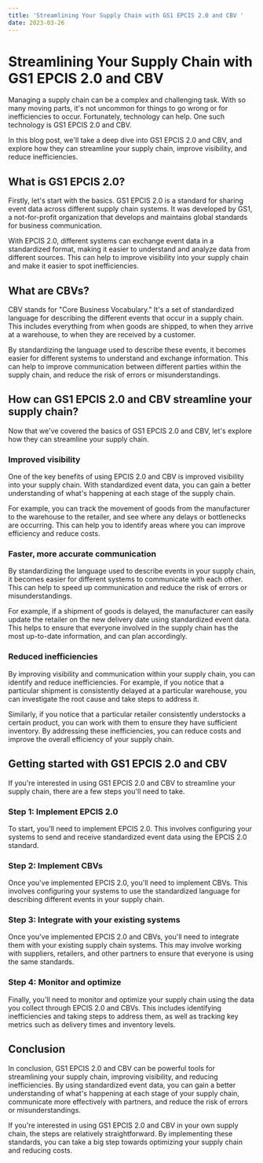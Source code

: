 ```yaml
---
title: 'Streamlining Your Supply Chain with GS1 EPCIS 2.0 and CBV '
date: 2023-03-26
---
```


# Streamlining Your Supply Chain with GS1 EPCIS 2.0 and CBV

Managing a supply chain can be a complex and challenging task. With so many moving parts, it's not uncommon for things to go wrong or for inefficiencies to occur. Fortunately, technology can help. One such technology is GS1 EPCIS 2.0 and CBV.

In this blog post, we'll take a deep dive into GS1 EPCIS 2.0 and CBV, and explore how they can streamline your supply chain, improve visibility, and reduce inefficiencies.

## What is GS1 EPCIS 2.0?

Firstly, let's start with the basics. GS1 EPCIS 2.0 is a standard for sharing event data across different supply chain systems. It was developed by GS1, a not-for-profit organization that develops and maintains global standards for business communication.

With EPCIS 2.0, different systems can exchange event data in a standardized format, making it easier to understand and analyze data from different sources. This can help to improve visibility into your supply chain and make it easier to spot inefficiencies.

## What are CBVs?

CBV stands for "Core Business Vocabulary." It's a set of standardized language for describing the different events that occur in a supply chain. This includes everything from when goods are shipped, to when they arrive at a warehouse, to when they are received by a customer.

By standardizing the language used to describe these events, it becomes easier for different systems to understand and exchange information. This can help to improve communication between different parties within the supply chain, and reduce the risk of errors or misunderstandings.

## How can GS1 EPCIS 2.0 and CBV streamline your supply chain?

Now that we've covered the basics of GS1 EPCIS 2.0 and CBV, let's explore how they can streamline your supply chain.

### Improved visibility

One of the key benefits of using EPCIS 2.0 and CBV is improved visibility into your supply chain. With standardized event data, you can gain a better understanding of what's happening at each stage of the supply chain.

For example, you can track the movement of goods from the manufacturer to the warehouse to the retailer, and see where any delays or bottlenecks are occurring. This can help you to identify areas where you can improve efficiency and reduce costs.

### Faster, more accurate communication

By standardizing the language used to describe events in your supply chain, it becomes easier for different systems to communicate with each other. This can help to speed up communication and reduce the risk of errors or misunderstandings.

For example, if a shipment of goods is delayed, the manufacturer can easily update the retailer on the new delivery date using standardized event data. This helps to ensure that everyone involved in the supply chain has the most up-to-date information, and can plan accordingly.

### Reduced inefficiencies

By improving visibility and communication within your supply chain, you can identify and reduce inefficiencies. For example, if you notice that a particular shipment is consistently delayed at a particular warehouse, you can investigate the root cause and take steps to address it.

Similarly, if you notice that a particular retailer consistently understocks a certain product, you can work with them to ensure they have sufficient inventory. By addressing these inefficiencies, you can reduce costs and improve the overall efficiency of your supply chain.

## Getting started with GS1 EPCIS 2.0 and CBV

If you're interested in using GS1 EPCIS 2.0 and CBV to streamline your supply chain, there are a few steps you'll need to take.

### Step 1: Implement EPCIS 2.0

To start, you'll need to implement EPCIS 2.0. This involves configuring your systems to send and receive standardized event data using the EPCIS 2.0 standard.

### Step 2: Implement CBVs

Once you've implemented EPCIS 2.0, you'll need to implement CBVs. This involves configuring your systems to use the standardized language for describing different events in your supply chain.

### Step 3: Integrate with your existing systems

Once you've implemented EPCIS 2.0 and CBVs, you'll need to integrate them with your existing supply chain systems. This may involve working with suppliers, retailers, and other partners to ensure that everyone is using the same standards.

### Step 4: Monitor and optimize

Finally, you'll need to monitor and optimize your supply chain using the data you collect through EPCIS 2.0 and CBVs. This includes identifying inefficiencies and taking steps to address them, as well as tracking key metrics such as delivery times and inventory levels.

## Conclusion

In conclusion, GS1 EPCIS 2.0 and CBV can be powerful tools for streamlining your supply chain, improving visibility, and reducing inefficiencies. By using standardized event data, you can gain a better understanding of what's happening at each stage of your supply chain, communicate more effectively with partners, and reduce the risk of errors or misunderstandings.

If you're interested in using GS1 EPCIS 2.0 and CBV in your own supply chain, the steps are relatively straightforward. By implementing these standards, you can take a big step towards optimizing your supply chain and reducing costs.

